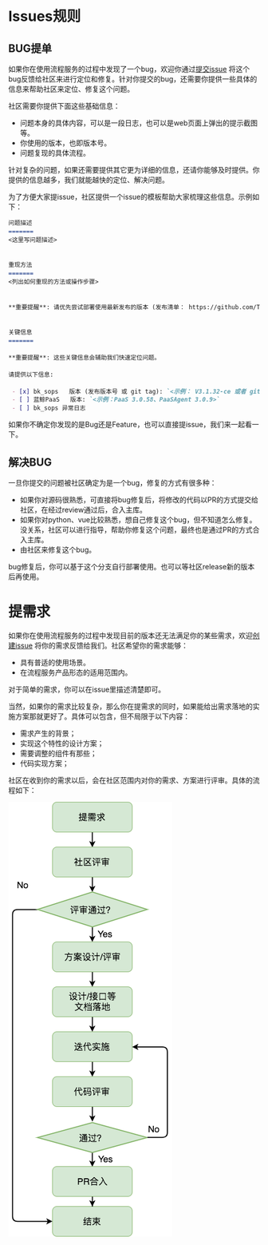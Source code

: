 # Issues规则

## BUG提单
如果你在使用流程服务的过程中发现了一个bug，欢迎你通过[提交issue](https://github.com/Tencent/bk-sops/issues/new)
将这个bug反馈给社区来进行定位和修复。针对你提交的bug，还需要你提供一些具体的信息来帮助社区来定位、修复这个问题。

社区需要你提供下面这些基础信息：
* 问题本身的具体内容，可以是一段日志，也可以是web页面上弹出的提示截图等。
* 你使用的版本，也即版本号。
* 问题复现的具体流程。

针对复杂的问题，如果还需要提供其它更为详细的信息，还请你能够及时提供。你提供的信息越多，我们就能越快的定位、解决问题。

为了方便大家提issue，社区提供一个issue的模板帮助大家梳理这些信息。示例如下：

```markdown
问题描述
=======
<这里写问题描述>


重现方法
=======
<列出如何重现的方法或操作步骤>


**重要提醒**: 请优先尝试部署使用最新发布的版本 (发布清单： https://github.com/Tencent/bk-sops/releases), 如果问题不能在最新发布的版本里重现，说明此问题已经被修复。


关键信息
=======

**重要提醒**: 这些关键信息会辅助我们快速定位问题。

请提供以下信息:

 - [x] bk_sops   版本 (发布版本号 或 git tag): `<示例： V3.1.32-ce 或者 git sha. 请不要使用 "最新版本" 或 "当前版本"等无法准确定位代码版本的语句描述>`
 - [ ] 蓝鲸PaaS   版本: `<示例：PaaS 3.0.58、PaaSAgent 3.0.9>`
 - [ ] bk_sops 异常日志
```

如果你不确定你发现的是Bug还是Feature，也可以直接提issue，我们来一起看一下。

## 解决BUG
一旦你提交的问题被社区确定为是一个bug，修复的方式有很多种：
  - 如果你对源码很熟悉，可直接将bug修复后，将修改的代码以PR的方式提交给社区，在经过review通过后，合入主库。
  - 如果你对python、vue比较熟悉，想自己修复这个bug，但不知道怎么修复。没关系，社区可以进行指导，帮助你修复这个问题，最终也是通过PR的方式合入主库。
  - 由社区来修复这个bug。

bug修复后，你可以基于这个分支自行部署使用。也可以等社区release新的版本后再使用。

# 提需求
如果你在使用流程服务的过程中发现目前的版本还无法满足你的某些需求，欢迎[创建issue](https://github.com/Tencent/bk-sops/issues/new)
将你的需求反馈给我们。社区希望你的需求能够：
- 具有普适的使用场景。
- 在流程服务产品形态的适用范围内。

对于简单的需求，你可以在issue里描述清楚即可。

当然，如果你的需求比较复杂，那么你在提需求的同时，如果能给出需求落地的实施方案那就更好了。具体可以包含，但不局限于以下内容：
* 需求产生的背景；
* 实现这个特性的设计方案；
* 需要调整的组件有那些；
* 代码实现方案；

社区在收到你的需求以后，会在社区范围内对你的需求、方案进行评审。具体的流程如下：

![需求处理流程](img/wiki_demand_flow.png)
